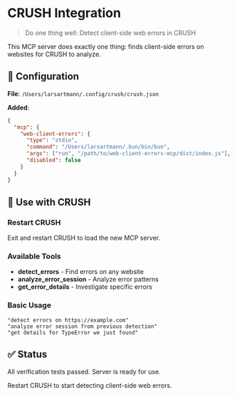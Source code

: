 # CRUSH Integration

> Do one thing well: Detect client-side web errors in CRUSH

This MCP server does exactly one thing: finds client-side errors on websites for CRUSH to analyze.

## 🔧 Configuration

**File**: `/Users/larsartmann/.config/crush/crush.json`

**Added**:
```json
{
  "mcp": {
    "web-client-errors": {
      "type": "stdio",
      "command": "/Users/larsartmann/.bun/bin/bun",
      "args": ["run", "/path/to/web-client-errors-mcp/dist/index.js"],
      "disabled": false
    }
  }
}
```

## 🚀 Use with CRUSH

### Restart CRUSH
Exit and restart CRUSH to load the new MCP server.

### Available Tools
- **detect_errors** - Find errors on any website
- **analyze_error_session** - Analyze error patterns
- **get_error_details** - Investigate specific errors

### Basic Usage
```
"detect errors on https://example.com"
"analyze error session from previous detection"
"get details for TypeError we just found"
```

## ✅ Status

All verification tests passed. Server is ready for use.

Restart CRUSH to start detecting client-side web errors.